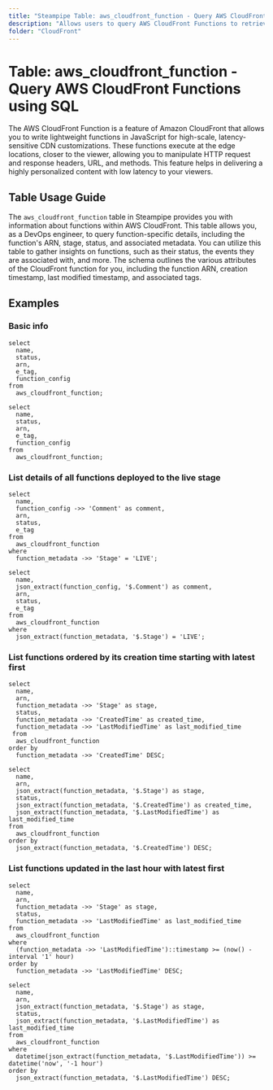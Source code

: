 ```yaml
---
title: "Steampipe Table: aws_cloudfront_function - Query AWS CloudFront Functions using SQL"
description: "Allows users to query AWS CloudFront Functions to retrieve detailed information about each function, including its ARN, stage, status, and more."
folder: "CloudFront"
---
```


# Table: aws_cloudfront_function - Query AWS CloudFront Functions using SQL

The AWS CloudFront Function is a feature of Amazon CloudFront that allows you to write lightweight functions in JavaScript for high-scale, latency-sensitive CDN customizations. These functions execute at the edge locations, closer to the viewer, allowing you to manipulate HTTP request and response headers, URL, and methods. This feature helps in delivering a highly personalized content with low latency to your viewers.

## Table Usage Guide

The `aws_cloudfront_function` table in Steampipe provides you with information about functions within AWS CloudFront. This table allows you, as a DevOps engineer, to query function-specific details, including the function's ARN, stage, status, and associated metadata. You can utilize this table to gather insights on functions, such as their status, the events they are associated with, and more. The schema outlines the various attributes of the CloudFront function for you, including the function ARN, creation timestamp, last modified timestamp, and associated tags.

## Examples

### Basic info

```sql+postgres
select
  name,
  status,
  arn,
  e_tag,
  function_config
from
  aws_cloudfront_function;
```

```sql+sqlite
select
  name,
  status,
  arn,
  e_tag,
  function_config
from
  aws_cloudfront_function;
```

### List details of all functions deployed to the live stage

```sql+postgres
select
  name,
  function_config ->> 'Comment' as comment,
  arn,
  status,
  e_tag
from
  aws_cloudfront_function
where
  function_metadata ->> 'Stage' = 'LIVE';
```

```sql+sqlite
select
  name,
  json_extract(function_config, '$.Comment') as comment,
  arn,
  status,
  e_tag
from
  aws_cloudfront_function
where
  json_extract(function_metadata, '$.Stage') = 'LIVE';
```

### List functions ordered by its creation time starting with latest first

```sql+postgres
select
  name,
  arn,
  function_metadata ->> 'Stage' as stage,
  status,
  function_metadata ->> 'CreatedTime' as created_time,
  function_metadata ->> 'LastModifiedTime' as last_modified_time
 from
  aws_cloudfront_function
order by
  function_metadata ->> 'CreatedTime' DESC;
```

```sql+sqlite
select
  name,
  arn,
  json_extract(function_metadata, '$.Stage') as stage,
  status,
  json_extract(function_metadata, '$.CreatedTime') as created_time,
  json_extract(function_metadata, '$.LastModifiedTime') as last_modified_time
from
  aws_cloudfront_function
order by
  json_extract(function_metadata, '$.CreatedTime') DESC;
```

### List functions updated in the last hour with latest first

```sql+postgres
select
  name,
  arn,
  function_metadata ->> 'Stage' as stage,
  status,
  function_metadata ->> 'LastModifiedTime' as last_modified_time
from
  aws_cloudfront_function
where
  (function_metadata ->> 'LastModifiedTime')::timestamp >= (now() - interval '1' hour)
order by
  function_metadata ->> 'LastModifiedTime' DESC;
```

```sql+sqlite
select
  name,
  arn,
  json_extract(function_metadata, '$.Stage') as stage,
  status,
  json_extract(function_metadata, '$.LastModifiedTime') as last_modified_time
from
  aws_cloudfront_function
where
  datetime(json_extract(function_metadata, '$.LastModifiedTime')) >= datetime('now', '-1 hour')
order by
  json_extract(function_metadata, '$.LastModifiedTime') DESC;
```